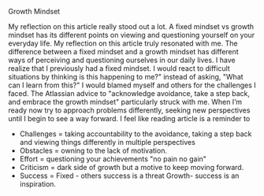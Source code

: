 Growth Mindset 
 
 My reflection on this article really stood out a lot.
A fixed mindset vs growth mindset has its different points on viewing and questioning yourself on your everyday life. 
My reflection on this article truly resonated with me. The difference between a fixed mindset and a growth mindset has different ways of perceiving and questioning ourselves in our daily lives. I have realize that I previously had a fixed mindset. I would react to difficult situations by thinking is this happening to me?" instead of asking, "What can I learn from this?" I would blamed myself and others for the challenges I faced. The Atlassian advice to "acknowledge avoidance, take a step back, and embrace the growth mindset" particularly struck  with me. When I’m ready now try to approach problems differently, seeking new perspectives until I begin to see a way forward.
I feel like reading article is a reminder to 
<br>
- Challenges = taking accountability to the avoidance, taking a step back and viewing things differently in multiple perspectives 
- Obstacles = owning to the lack of motivation.
- Effort = questioning your achievements "no pain no gain"
- Criticism = dark side of growth but a motive to keep moving forward.
- Success = Fixed - others success is a threat Growth- success is an inspiration.
<br>